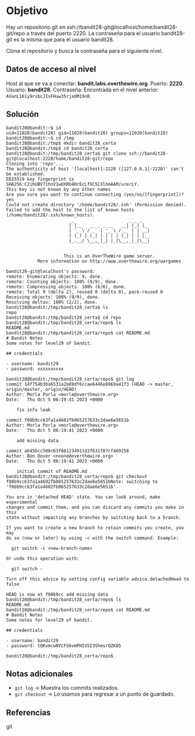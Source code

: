 
# Objetivo

Hay un repositorio git en ssh://bandit28-git@localhost/home/bandit28-git/repo a través del puerto 2220. La contraseña para el usuario bandit28-git es la misma que para el usuario bandit28.

Clona el repositorio y busca la contraseña para el siguiente nivel.
## Datos de acceso al nivel
Host al que se va a conectar: **bandit.labs.overthewire.org**.
Puerto: **2220**.
Usuario: **bandit28**.
Contraseña: Encontrada en el nivel anterior: `AVanL161y9rsbcJIsFHuw35rjaOM19nR`.

## Solución
```
bandit28@bandit:~$ id
uid=11028(bandit28) gid=11028(bandit28) groups=11028(bandit28)
bandit28@bandit:~$ cd /tmp
bandit28@bandit:/tmp$ mkdir bandit28_certa
bandit28@bandit:/tmp$ cd bandit28_certa
bandit28@bandit:/tmp/bandit28_certa$ git clone ssh://bandit28-git@localhost:2220/home/bandit28-git/repo 
Cloning into 'repo'...
The authenticity of host '[localhost]:2220 ([127.0.0.1]:2220)' can't be established.
ED25519 key fingerprint is SHA256:C2ihUBV7ihnV1wUXRb4RrEcLfXC5CXlhmAAM/urerLY.
This key is not known by any other names
Are you sure you want to continue connecting (yes/no/[fingerprint])? yes
Could not create directory '/home/bandit28/.ssh' (Permission denied).
Failed to add the host to the list of known hosts (/home/bandit28/.ssh/known_hosts).
                         _                     _ _ _   
                        | |__   __ _ _ __   __| (_) |_ 
                        | '_ \ / _` | '_ \ / _` | | __|
                        | |_) | (_| | | | | (_| | | |_ 
                        |_.__/ \__,_|_| |_|\__,_|_|\__|
                                                       

                      This is an OverTheWire game server. 
            More information on http://www.overthewire.org/wargames

bandit28-git@localhost's password: 
remote: Enumerating objects: 9, done.
remote: Counting objects: 100% (9/9), done.
remote: Compressing objects: 100% (6/6), done.
remote: Total 9 (delta 2), reused 0 (delta 0), pack-reused 0
Receiving objects: 100% (9/9), done.
Resolving deltas: 100% (2/2), done.
bandit28@bandit:/tmp/bandit28_certa$ ls
repo
bandit28@bandit:/tmp/bandit28_certa$ cd repo
bandit28@bandit:/tmp/bandit28_certa/repo$ ls
README.md
bandit28@bandit:/tmp/bandit28_certa/repo$ cat README.md
# Bandit Notes
Some notes for level29 of bandit.

## credentials

- username: bandit29
- password: xxxxxxxxxx

bandit28@bandit:/tmp/bandit28_certa/repo$ git log
commit 14f754b3ba6531a2b89df6ccae6446e8969a41f3 (HEAD -> master, origin/master, origin/HEAD)
Author: Morla Porla <morla@overthewire.org>
Date:   Thu Oct 5 06:19:41 2023 +0000

    fix info leak

commit f08b9cc63fa1a4602fb065257633c2dae6e5651b
Author: Morla Porla <morla@overthewire.org>
Date:   Thu Oct 5 06:19:41 2023 +0000

    add missing data

commit a645bcc508c63f081234911d2f631f87cf469258
Author: Ben Dover <noone@overthewire.org>
Date:   Thu Oct 5 06:19:41 2023 +0000

    initial commit of README.md
bandit28@bandit:/tmp/bandit28_certa/repo$ git checkout f08b9cc63fa1a4602fb065257633c2dae6e5651bNote: switching to 'f08b9cc63fa1a4602fb065257633c2dae6e5651b'.

You are in 'detached HEAD' state. You can look around, make experimental
changes and commit them, and you can discard any commits you make in this
state without impacting any branches by switching back to a branch.

If you want to create a new branch to retain commits you create, you may
do so (now or later) by using -c with the switch command. Example:

  git switch -c <new-branch-name>

Or undo this operation with:

  git switch -

Turn off this advice by setting config variable advice.detachedHead to false

HEAD is now at f08b9cc add missing data
bandit28@bandit:/tmp/bandit28_certa/repo$ ls
README.md
bandit28@bandit:/tmp/bandit28_certa/repo$ cat README.md
# Bandit Notes
Some notes for level29 of bandit.

## credentials

- username: bandit29
- password: tQKvmcwNYcFS6vmPHIUSI3ShmsrQZK8S

bandit28@bandit:/tmp/bandit28_certa/repo$ 

```

## Notas adicionales

- `git log` -> Muestra los commits realizados.
- `git checkout` -> Lo usamos para regresar a un punto de guardado.
## Referencias

git